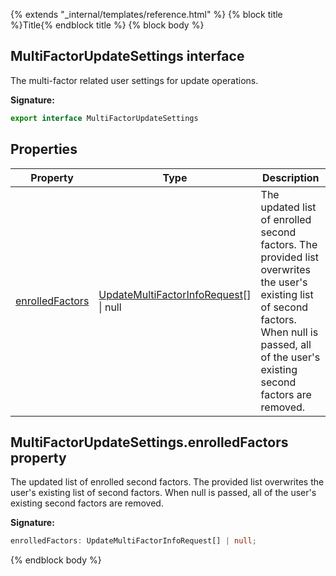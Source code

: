 {% extends "_internal/templates/reference.html" %}
{% block title %}Title{% endblock title %}
{% block body %}

## MultiFactorUpdateSettings interface

The multi-factor related user settings for update operations.

<b>Signature:</b>

```typescript
export interface MultiFactorUpdateSettings 
```

## Properties

|  Property | Type | Description |
|  --- | --- | --- |
|  [enrolledFactors](./firebase-admin_auth.multifactorupdatesettings.md#multifactorupdatesettingsenrolledfactors_property) | [UpdateMultiFactorInfoRequest](./firebase-admin_.updatemultifactorinforequest.md#updatemultifactorinforequest_interface)<!-- -->\[\] \| null | The updated list of enrolled second factors. The provided list overwrites the user's existing list of second factors. When null is passed, all of the user's existing second factors are removed. |

## MultiFactorUpdateSettings.enrolledFactors property

The updated list of enrolled second factors. The provided list overwrites the user's existing list of second factors. When null is passed, all of the user's existing second factors are removed.

<b>Signature:</b>

```typescript
enrolledFactors: UpdateMultiFactorInfoRequest[] | null;
```
{% endblock body %}
